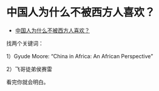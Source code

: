 # 中国人为什么不被西方人喜欢？

- [中国人为什么不被西方人喜欢？](https://www.zhihu.com/question/468556885/answer/2002875081)


找两个关键词：

1）Gyude Moore: “China in Africa: An African Perspective”

2）飞哥徒弟侯赛雷

看完你就会明白。
